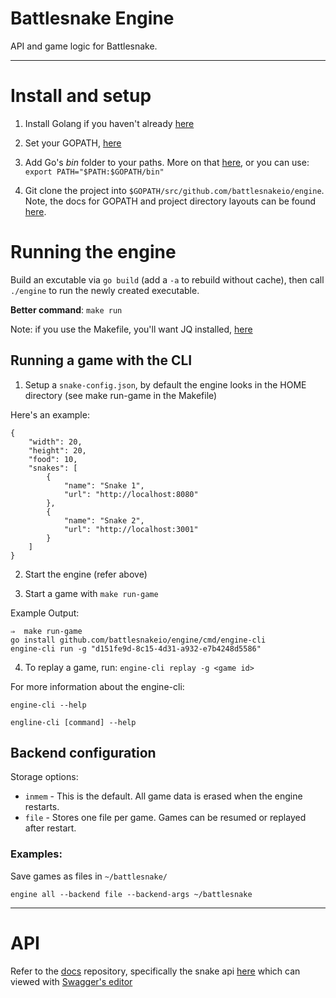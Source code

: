 # Battlesnake Engine

API and game logic for Battlesnake.

---

# Install and setup

1. Install Golang if you haven't already [here](https://golang.org/doc/install)

2. Set your GOPATH, [here](https://github.com/golang/go/wiki/SettingGOPATH)

3. Add Go's _bin_ folder to your paths. More on that [here](https://golang.org/doc/code.html#GOPATH), or you can use:
`export PATH="$PATH:$GOPATH/bin"`

4. Git clone the project into `$GOPATH/src/github.com/battlesnakeio/engine`. Note, the docs for GOPATH and project directory layouts can be found [here](https://github.com/golang/go/wiki/SettingGOPATH).

# Running the engine

Build an excutable via `go build` (add a `-a` to rebuild without cache), then call `./engine` to run the newly created executable. 

**Better command**: `make run`

Note: if you use the Makefile, you'll want JQ installed, [here](https://stedolan.github.io/jq/download/)

## Running a game with the CLI

1. Setup a `snake-config.json`, by default the engine looks in the HOME directory (see make run-game in the Makefile)

Here's an example: 

```
{
    "width": 20,
    "height": 20,
    "food": 10,
    "snakes": [
        {
            "name": "Snake 1",
            "url": "http://localhost:8080"
        },
        {
            "name": "Snake 2",
            "url": "http://localhost:3001"
        }
    ]
}
```

2. Start the engine (refer above)

3. Start a game with `make run-game`

Example Output:
```
⇒  make run-game
go install github.com/battlesnakeio/engine/cmd/engine-cli
engine-cli run -g "d151fe9d-8c15-4d31-a932-e7b4248d5586"
```

4. To replay a game, run: `engine-cli replay -g <game id>`


For more information about the engine-cli: 

`engine-cli --help`

`engline-cli [command] --help`

## Backend configuration

Storage options:

* `inmem` - This is the default. All game data is erased when the engine restarts.
* `file` - Stores one file per game. Games can be resumed or replayed after restart.

### Examples:

Save games as files in `~/battlesnake/`

```engine all --backend file --backend-args ~/battlesnake```

---

# API 

Refer to the [docs](https://github.com/battlesnakeio/docs) repository, specifically the snake api [here](https://github.com/battlesnakeio/docs/blob/master/apis/snake/spec.yaml) which can viewed with [Swagger's editor](https://swagger.io/swagger-editor/)